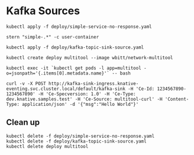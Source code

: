 [//]: # (Copyright, Michael Vittrup Larsen)
[//]: # (Origin: https://github.com/MichaelVL/knative-katas)
[//]: # (Tags: #knative-eventing #kafka #kafka-sink #kafka-source)

# Kafka Sources

```console
kubectl apply -f deploy/simple-service-no-response.yaml
```

```console
stern "simple-.*" -c user-container
```

```console
kubectl apply -f deploy/kafka-topic-sink-source.yaml
```

```console
kubectl create deploy multitool --image wbitt/network-multitool
```

```console
kubectl exec -it `kubectl get pods -l app=multitool -o=jsonpath='{.items[0].metadata.name}'` -- bash
```

```
curl -v -X POST http://kafka-sink-ingress.knative-eventing.svc.cluster.local/default/kafka-sink -H 'Ce-Id: 1234567890-1234567890' -H 'Ce-Specversion: 1.0' -H 'Ce-Type: dev.knative.samples.test' -H 'Ce-Source: multitool-curl' -H 'Content-Type: application/json' -d '{"msg":"Hello World"}'
```


## Clean up

```console
kubectl delete -f deploy/simple-service-no-response.yaml
kubectl delete -f deploy/kafka-topic-sink-source.yaml
kubectl delete deploy multitool
```
